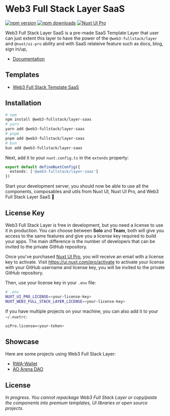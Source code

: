 # Web3 Full Stack Layer SaaS

[![npm version][npm-version-src]][npm-version-href]
[![npm downloads][npm-downloads-src]][npm-downloads-href]
[![Nuxt UI Pro][nuxt-src]][nuxt-href]

Web3 Full Stack Layer SaaS is a pre-made SaaS Template Layer that user can just extent this layer to have the power of the `@web3-fullstack/layer` and `@nuxt/ui-pro` ability and with SaaS relateive feature such as docs, blog, sign in/up,

- [Documentation](.docs)

## Templates

* [Web3 Full Stack Template SaaS](https://github.com/Web3-FullStack/template-saas)

## Installation

```bash
# npm
npm install @web3-fullstack/layer-saas
# yarn
yarn add @web3-fullstack/layer-saas
# pnpm
pnpm add @web3-fullstack/layer-saas
# bun
bun add @web3-fullstack/layer-saas
```

Next, add it to your `nuxt.config.ts` in the `extends` property:

```ts
export default defineNuxtConfig({
  extends: ['@web3-fullstack/layer-saas']
})
```

Start your development server, you should now be able to use all the components, composables and utils from Nuxt UI, Nuxt UI Pro, and Web3 Full Stack Layer SaaS 🚀

## License Key

Web3 Full Stack Layer is free in development, but you need a license to use it in production. You can choose between **Solo** and **Team**, both will give you access to the same features and give you a license key required to build your apps. The main difference is the number of developers that can be invited to the private GitHub repository.

Once you've purchased [Nuxt UI Pro](https://ui.nuxt.com/pro?aff=KokMD), you will receive an email with a license key to activate. Visit <https://ui.nuxt.com/pro/activate> to activate your license with your GitHub username and license key, you will be invited to the private GitHub repository.

Then, use your license key in your `.env` file:

```sh
# .env
NUXT_UI_PRO_LICENSE=<your-license-key>
NUXT_WEB3_FULL_STACK_LAYER_LICENSE=<your-license-key>
```

If you have multiple projects on your machine, you can also add it to your `~/.nuxtrc`:

```sh
uiPro.license=<your-token>
```

## Showcase

Here are some projects using Web3 Full Stack Layer:

- [RWA-Wallet](https://RWA-Wallet.com)
- [AO Arena DAO](https://github.com/HelloRWA/Web3-FullStack-Starter)

<!-- Badges -->
[npm-version-src]: https://img.shields.io/npm/v/@web3-fullstack/layer-saas/latest.svg?style=flat&colorA=020420&colorB=00DC82
[npm-version-href]: https://npmjs.com/package/@web3-fullstack/layer-saas

[npm-downloads-src]: https://img.shields.io/npm/dm/@web3-fullstack/layer-saas.svg?style=flat&colorA=020420&colorB=00DC82
[npm-downloads-href]: https://npmjs.com/package/@web3-fullstack/layer-saas

[nuxt-src]: https://img.shields.io/badge/Nuxt-020420?logo=nuxt.js
[nuxt-href]: https://ui.nuxt.com/pro?aff=KokMD

## License

*In progress. You cannot repackage Web3 Full Stack Layer or copy/paste the components into premium templates, UI libraries or open source projects.*
